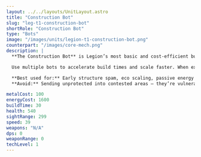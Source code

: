```yaml
---
layout: ../../layouts/UnitLayout.astro
title: "Construction Bot"
slug: "leg-t1-construction-bot"
shortRole: "Construction Bot"
type: "Bots"
image: "/images/units/legion-t1-construction-bot.png"
counterpart: "/images/core-mech.png"
description: |
  **The Construction Bot** is Legion’s most basic and cost-efficient builder unit. It can construct all Tier 1 structures and is critical for early economic growth, base expansion, and map control. Although slow and unarmed, it provides passive utility by generating a small amount of energy and expanding the player's storage capacity by +50 for both metal and energy.

  Use multiple bots to accelerate build times and scale faster. When expanding to new resource points or frontline bases, always **escort your constructors** to prevent ambushes — losing them can cripple momentum. Keep them alive, and your economy will thank you.

  **Best used for:** Early structure spam, eco scaling, passive energy trickle  
  **Avoid:** Sending unprotected into contested areas — they’re vulnerable

metalCost: 100
energyCost: 1600
buildTime: 30
health: 540
sightRange: 299
speed: 39
weapons: "N/A"
dps: 0
weaponRange: 0 
techLevel: 1
---
```

